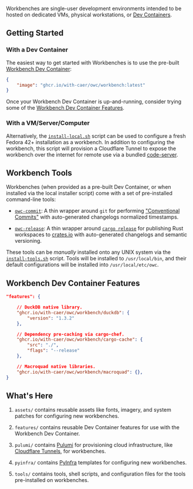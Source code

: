 Workbenches are single-user development environments
intended to be hosted on dedicated VMs, physical workstations, or [Dev Containers](https://containers.dev).

## Getting Started

### With a Dev Container

The easiest way to get started with Workbenches is to use
the pre-built [Workbench Dev Container](.devcontainer/):

```json
{
    "image": "ghcr.io/with-caer/owc/workbench:latest"
}
```

Once your Workbench Dev Container is up-and-running, consider
trying some of the [Workbench Dev Container Features](#workbench-dev-container-features).

### With a VM/Server/Computer

Alternatively, the  [`install-local.sh`](install-local.sh) script can be used to configure a fresh Fedora 42+ installation as a workbench. In addition to configuring the workbench, this script will provision a Cloudflare Tunnel to expose the workbench over the internet for remote use via a bundled [code-server](https://github.com/coder/code-server). 

## Workbench Tools

Workbenches (when provided as a pre-built Dev Container, or when installed via the local installer script) come with a set of pre-installed command-line tools:

- [`owc-commit`](tools/commit.sh): A thin wrapper around `git` for performing ["Conventional Commits"](https://www.conventionalcommits.org/en/v1.0.0/) with
auto-generated changelogs normalized timestamps.

- [`owc-release`](tools/release.sh): A thin wrapper around [`cargo release`](https://github.com/crate-ci/cargo-release) for publishing Rust workspaces to
[crates.io](https://crates.io) with auto-generated changelogs and semantic versioning.

These tools can be _manually_ installed onto any UNIX system via the [`install-tools.sh`](install-tools.sh) script. Tools will be installed to `/usr/local/bin`, and their default configurations will be installed into `/usr/local/etc/owc`.

## Workbench Dev Container Features

```json
"features": {

    // DuckDB native library.
    "ghcr.io/with-caer/owc/workbench/duckdb": {
        "version": "1.3.2"
    },

    // Dependency pre-caching via cargo-chef.
    "ghcr.io/with-caer/owc/workbench/cargo-cache": {
        "src": "./",
        "flags": "--release"
    },

    // Macroquad native libraries.
    "ghcr.io/with-caer/owc/workbench/macroquad": {},
}
```

## What's Here

1. `assets/` contains reusable assets like fonts, imagery, and system patches for configuring new workbenches.

2. `features/` contains reusable Dev Container features for use with the Workbench Dev Container.

3. `pulumi/` contains [Pulumi](https://www.pulumi.com) for provisioning cloud infrastructure, like [Cloudflare Tunnels](https://developers.cloudflare.com/cloudflare-one/connections/connect-networks/), for workbenches.

4. `pyinfra/` contains [PyInfra](https://pyinfra.com) templates for configuring new workbenches.

5. `tools/` contains tools, shell scripts, and configuration files for the tools pre-installed on workbenches.